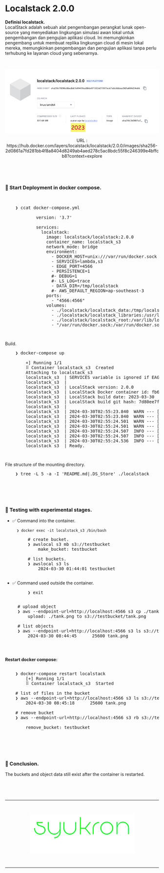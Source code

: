 # Localstack 2.0.0


**Definisi localstack.** <br />
LocalStack adalah sebuah alat pengembangan perangkat lunak open-source yang menyediakan lingkungan simulasi awan lokal untuk pengembangan dan pengujian aplikasi cloud. Ini memungkinkan pengembang untuk membuat replika lingkungan cloud di mesin lokal mereka, memungkinkan pengembangan dan pengujian aplikasi tanpa perlu terhubung ke layanan cloud yang sebenarnya.

&nbsp;

<div align="center">
    <img src="./gambar-petunjuk/ss_localstack_2.0.0_dockerhub.png" alt="ss_localstack_2.0.0_dockerhub" style="display: block; margin: 0 auto;">
    <p align="center">URL : https://hub.docker.com/layers/localstack/localstack/2.0.0/images/sha256-2d0861a7fd281bb4f8a8404d8249ab4aed278c5ac8bdc55f8c246399e4bffcb8?context=explore</p>
</div> 

&nbsp;

&nbsp;

### &#x1F530; Start Deployment in docker compose.

&nbsp;

<pre>
    ❯ ccat docker-compose.yml

            version: '3.7'
            
            services:
              localstack:
                image: localstack/localstack:2.0.0
                container_name: localstack_s3
                network_mode: bridge
                environment:
                  - DOCKER_HOST=unix:///var/run/docker.sock
                  - SERVICES=lambda,s3
                  - EDGE_PORT=4566
                  - PERSISTENCE=1
                  #- DEBUG=1
                  #- LS_LOG=trace
                  - DATA_DIR=/tmp/localstack
                  #- AWS_DEFAULT_REGION=ap-southeast-3
                ports:
                  - "4566:4566"
                volumes:
                  - ./localstack/localstack_data:/tmp/localstack
                  - ./localstack/localstack_libraries:/usr/lib/localstack    # static third-party packages installed into the container images
                  - ./localstack/localstack_root:/var/lib/localstack         # the LocalStack volume directory root
                  - "/var/run/docker.sock:/var/run/docker.sock"
</pre>

&nbsp;

Build.
<pre>
    ❯ docker-compose up

        +] Running 1/1
        ⠿ Container localstack_s3  Created                                                                                                                                                0.6s
        Attaching to localstack_s3
        localstack_s3  | SERVICES variable is ignored if EAGER_SERVICE_LOADING=0.
        localstack_s3  | 
        localstack_s3  | LocalStack version: 2.0.0
        localstack_s3  | LocalStack Docker container id: fb654c4bfa33
        localstack_s3  | LocalStack build date: 2023-03-30
        localstack_s3  | LocalStack build git hash: 7d80ee7f
        localstack_s3  | 
        localstack_s3  | 2024-03-30T02:55:23.840  WARN --- [  MainThread] localstack.deprecations    : DATA_DIR is deprecated (since 1.0.0) and will be removed in upcoming releases of LocalStack! Please use PERSISTENCE instead. The state will be stored in your LocalStack volume in the state/ directory.
        localstack_s3  | 2024-03-30T02:55:23.840  WARN --- [  MainThread] localstack.deprecations    : EDGE_PORT is deprecated (since 2.0.0) and will be removed in upcoming releases of LocalStack! This configuration will be migrated to GATEWAY_LISTEN
        localstack_s3  | 2024-03-30T02:55:24.501  WARN --- [-functhread3] hypercorn.error            : ASGI Framework Lifespan error, continuing without Lifespan support
        localstack_s3  | 2024-03-30T02:55:24.501  WARN --- [-functhread3] hypercorn.error            : ASGI Framework Lifespan error, continuing without Lifespan support
        localstack_s3  | 2024-03-30T02:55:24.507  INFO --- [-functhread3] hypercorn.error            : Running on https://0.0.0.0:4566 (CTRL + C to quit)
        localstack_s3  | 2024-03-30T02:55:24.507  INFO --- [-functhread3] hypercorn.error            : Running on https://0.0.0.0:4566 (CTRL + C to quit)
        localstack_s3  | 2024-03-30T02:55:24.536  INFO --- [  MainThread] localstack.utils.bootstrap : Execution of "start_runtime_components" took 605.29ms
        localstack_s3  | Ready.
</pre>

&nbsp;

File structure of the mounting directory.
<pre>
    ❯ tree -L 5 -a -I 'README.md|.DS_Store' ./localstack
 
</pre>

&nbsp;

&nbsp;

### &#x1F530; Testing with experimental stages.

- &#x2705; Command into the container.

        ❯ docker exec -it localstack_s3 /bin/bash

    <pre>
        # create bucket.
        ❯ awslocal s3 mb s3://testbucket
            make_bucket: testbucket

        # list buckets.
        ❯ awslocal s3 ls
            2024-03-30 01:44:01 testbucket
    </pre>

- &#x2705; Command used outside the container.
    <pre>
        ❯ exit
    </pre>
    <pre>
    # upload object
    ❯ aws --endpoint-url=http://localhost:4566 s3 cp ./tank.png s3://testbucket/tank.png
        upload: ./tank.png to s3://testbucket/tank.png

    # list objects
    ❯ aws --endpoint-url=http://localhost:4566 s3 ls s3://testbucket/ 
        2024-03-30 08:44:45      25600 tank.png
    </pre>

&nbsp;

**Restart docker compose:**

<pre>

    ❯ docker-compose restart localstack
        [+] Running 1/1
        ⠿ Container localstack_s3  Started  

    # list of files in the bucket
    ❯ aws --endpoint-url=http://localhost:4566 s3 ls s3://testbucket/
        2024-03-30 08:45:18      25600 tank.png

    # remove bucket
    ❯ aws --endpoint-url=http://localhost:4566 s3 rb s3://testbucket --force

        remove_bucket: testbucket

</pre>

&nbsp;

&nbsp;

### &#x1F530; Conclusion.

The buckets and object data still exist after the container is restarted.

&nbsp;

&nbsp;

---

&nbsp;

<div align="center">
    <img src="./gambar-petunjuk/syukron.png" alt="syukron" style="display: block; margin: 0 auto;">
</div> 

&nbsp;

---

&nbsp;

&nbsp;